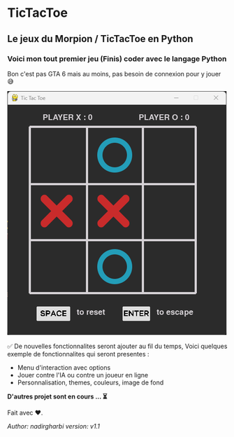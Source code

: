 # TicTacToe
## Le jeux du Morpion / TicTacToe en Python

### **Voici mon tout premier jeu (Finis) coder avec le langage Python**

Bon c'est pas GTA 6 mais au moins, pas besoin de connexion pour y jouer 😅


![alt text](./tic-tac-toe-img.png)


✅ De nouvelles fonctionnalites seront ajouter au fil du temps, Voici quelques exemple de fonctionnalites qui seront presentes :
* Menu d'interaction avec options 
* Jouer contre l'IA ou contre un joueur en ligne
* Personnalisation, themes, couleurs, image de fond 

**D'autres projet sont en cours ... ⏳**


Fait avec ❤️.

_Author: nadirgharbi_
_version: v1.1_
